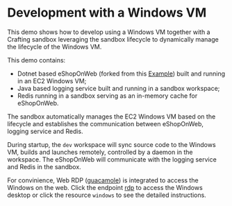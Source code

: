 # Development with a Windows VM

This demo shows how to develop using a Windows VM together
with a Crafting sandbox leveraging the sandbox lifecycle
to dynamically manage the lifecycle of the Windows VM.

This demo contains:

- Dotnet based eShopOnWeb (forked from this [Example](https://github.com/dotnet-architecture/eShopOnWeb))
  built and running in an EC2 Windows VM;
- Java based logging service built and running in a sandbox workspace;
- Redis running in a sandbox serving as an in-memory cache for eShopOnWeb.

The sandbox automatically manages the EC2 Windows VM based on the lifecycle
and establishes the communication between eShopOnWeb, logging service and Redis.

During startup, the `dev` workspace will sync source code to the Windows VM,
builds and launches remotely, controlled by a daemon in the workspace.
The eShopOnWeb will communicate with the logging service and Redis in the sandbox.

For convinience, Web RDP ([guacamole](https://guacamole.apache.org)) is integrated to 
access the Windows on the web.
Click the endpoint [rdp]({{endpoints.rdp.url}}) to access the Windows desktop
or click the resource `windows` to see the detailed instructions.
